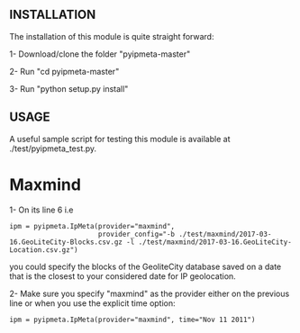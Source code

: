## INSTALLATION
The installation of this module is quite straight forward: 

1- Download/clone the folder "pyipmeta-master"

2- Run "cd pyipmeta-master"

3- Run "python setup.py install"



## USAGE
A useful sample script for testing this module is available at ./test/pyipmeta_test.py.

# Maxmind
1- On its line 6 i.e 
```
ipm = pyipmeta.IpMeta(provider="maxmind",
                      provider_config="-b ./test/maxmind/2017-03-16.GeoLiteCity-Blocks.csv.gz -l ./test/maxmind/2017-03-16.GeoLiteCity-Location.csv.gz")
```
you could specify the blocks of the GeoliteCity database saved on a date that is the closest to your considered date for IP geolocation.
                      
2- Make sure you specify "maxmind" as the provider either on the previous line or when you use the explicit time option:

```ipm = pyipmeta.IpMeta(provider="maxmind", time="Nov 11 2011")```





